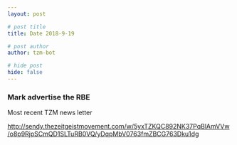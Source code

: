 ```yaml
---
layout: post

# post title
title: Date 2018-9-19

# post author
author: tzm-bot

# hide post
hide: false
---
```


### Mark advertise the RBE

Most recent TZM news letter

http://sendy.thezeitgeistmovement.com/w/5yxTZKQC892NK37PqBlAmVVw/o8p9RjpSCmQD1SLTuRB0VQ/yDqpMbV0763fmZBCG763Dku1dg

